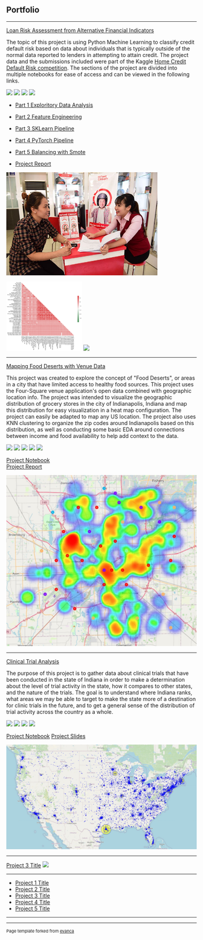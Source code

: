 ## Portfolio
---

[Loan Risk Assessment from Alternative Financial Indicators](https://github.com/pvstewar/ML_Classification_HCDR)

The topic of this project is using Python Machine Learning to classify credit default risk based on data about individuals that is typically outside of the normal data reported to lenders in attempting to attain credit. The project data and the submissions included were part of the Kaggle [Home Credit Default Risk competition](https://www.kaggle.com/competitions/home-credit-default-risk). The sections of the project are divided into multiple notebooks for ease of access and can be viewed in the following links.

[![](https://img.shields.io/badge/Python-white?logo=Python)](#) [![](https://img.shields.io/badge/Jupyter-blue?logo=Jupyter)](#)  [![](https://img.shields.io/badge/PyTorch-red?logo=pytorch)](#) [![](https://img.shields.io/badge/ScikitLearn_ML-blue?logo=scikitlearn)](#)

- [Part 1 Exploritory Data Analysis](https://github.com/pvstewar/ML_Classification_HCDR/blob/main/P1_HCDR_EDA.ipynb)
- [Part 2 Feature Engineering](https://github.com/pvstewar/ML_Classification_HCDR/blob/main/P2_HCDR_Dataset_Build.ipynb)
- [Part 3 SKLearn Pipeline](https://github.com/pvstewar/ML_Classification_HCDR/blob/main/P3_HCDR_ML_Pipeline.ipynb)
- [Part 4 PyTorch Pipeline](https://github.com/pvstewar/ML_Classification_HCDR/blob/main/P4_HCDR_Pytorch_Pipeline.ipynb)
- [Part 5 Balancing with Smote](https://github.com/pvstewar/ML_Classification_HCDR/blob/main/P5_HCDR_Balance.ipynb)

- [Project Report](https://github.com/pvstewar/ML_Classification_HCDR/blob/main/HCDR_Report.pdf)

<img src="images/kaggle-home-credit.jpg" width="400"/>
<p float="left">
  <img src="images/corr_hm.jpg" width="200"/> 
  <img src="images/scatter_mat.jpg" width="200"/>
</p>


---

[Mapping Food Deserts with Venue Data](https://github.com/pvstewar/Food-Availability-Mapping)

This project was created to explore the concept of "Food Deserts", or areas in a city that have limited access to healthy food sources. This project uses the Four-Square venue application's open data combined with geographic location info. The project was intended to visualize the geographic distribution of grocery stores in the city of Indianapolis, Indiana and map this distribution for easy visualization in a heat map configuration. The project can easily be adapted to map any US location. The project also uses KNN clustering to organize the zip codes around Indianapolis based on this distribution, as well as conducting some basic EDA around connections between income and food availability to help add context to the data.

[![](https://img.shields.io/badge/Python-white?logo=Python)](#) [![](https://img.shields.io/badge/Jupyter-blue?logo=Jupyter)](#)  [![](https://img.shields.io/badge/Foursquare-red?logo=foursquare)](#) [![](https://img.shields.io/badge/ScikitLearn_ML-blue?logo=scikitlearn)](#) [![](https://img.shields.io/badge/Folium-white?logo=folium)](#)

[Project Notebook](https://github.com/pvstewar/Food-Availability-Mapping/blob/master/Grocery%20Store%20Data%20Project.ipynb)<br>
[Project Report](https://github.com/pvstewar/Food-Availability-Mapping/blob/master/Grocery%20Store%20Availability%20Report.pdf)

<img src="images/food_desert_heat_map.jpg?raw=true"/>

---
[Clinical Trial Analysis](https://github.com/pvstewar/IN_Clinical_trials)

The purpose of this project is to gather data about clinical trials that have been conducted in the state of Indiana in order to make a determination about the level of trial activity in the state, how it compares to other states, and the nature of the trials. The goal is to understand where Indiana ranks, what areas we may be able to target to make the state more of a destination for clinic trials in the future, and to get a general sense of the distribution of trial activity across the country as a whole.

[![](https://img.shields.io/badge/Python-white?logo=Python)](#) [![](https://img.shields.io/badge/Jupyter-blue?logo=Jupyter)](#)  [![](https://img.shields.io/badge/plotly-red?logo=plotly)](#) [![](https://img.shields.io/badge/folium-white?logo=folium)](#)

[Project Notebook](https://drive.google.com/file/d/1p3kx5b70l_JfLGdvxLHIDeHsae1zuaGD/view?usp=sharing)
[Project Slides](https://github.com/pvstewar/IN_Clinical_trials/blob/main/Final%20IN%20Clinical%20Trial%20Report.pdf)

<img src="images/US_other.jpg"/>

---
[Project 3 Title](http://example.com/)
<img src="images/dummy_thumbnail.jpg?raw=true"/>

---

- [Project 1 Title](http://example.com/)
- [Project 2 Title](http://example.com/)
- [Project 3 Title](http://example.com/)
- [Project 4 Title](http://example.com/)
- [Project 5 Title](http://example.com/)

---




---
<p style="font-size:11px">Page template forked from <a href="https://github.com/evanca/quick-portfolio">evanca</a></p>
<!-- Remove above link if you don't want to attibute -->
